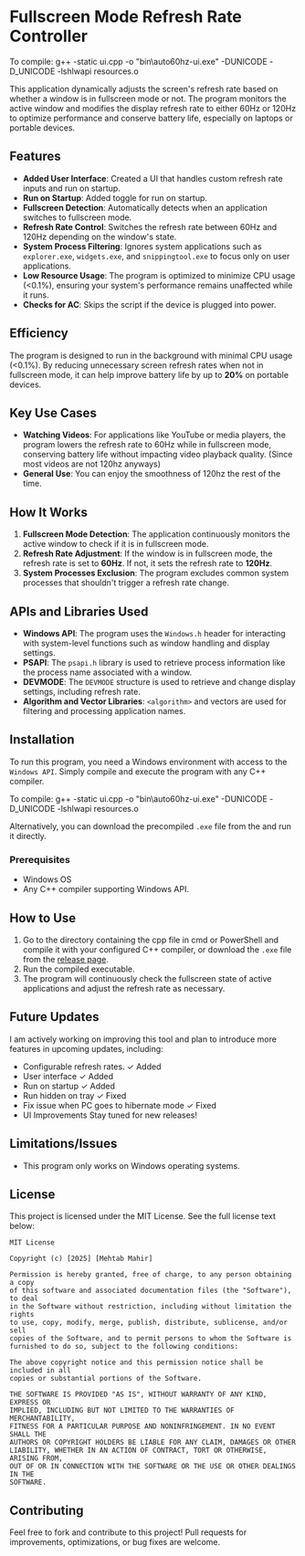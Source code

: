 # Fullscreen Mode Refresh Rate Controller

To compile: g++ -static ui.cpp -o "bin\auto60hz-ui.exe" -DUNICODE -D_UNICODE -lshlwapi resources.o

This application dynamically adjusts the screen's refresh rate based on whether a window is in fullscreen mode or not. The program monitors the active window and modifies the display refresh rate to either 60Hz or 120Hz to optimize performance and conserve battery life, especially on laptops or portable devices.

## Features
- **Added User Interface**: Created a UI that handles custom refresh rate inputs and run on startup.
- **Run on Startup**: Added toggle for run on startup.
- **Fullscreen Detection**: Automatically detects when an application switches to fullscreen mode.
- **Refresh Rate Control**: Switches the refresh rate between 60Hz and 120Hz depending on the window's state.
- **System Process Filtering**: Ignores system applications such as `explorer.exe`, `widgets.exe`, and `snippingtool.exe` to focus only on user applications.
- **Low Resource Usage**: The program is optimized to minimize CPU usage (<0.1%), ensuring your system's performance remains unaffected while it runs.
- **Checks for AC**: Skips the script if the device is plugged into power.

## Efficiency
The program is designed to run in the background with minimal CPU usage (<0.1%). By reducing unnecessary screen refresh rates when not in fullscreen mode, it can help improve battery life by up to **20%** on portable devices.

## Key Use Cases
- **Watching Videos**: For applications like YouTube or media players, the program lowers the refresh rate to 60Hz while in fullscreen mode, conserving battery life without impacting video playback quality. (Since most videos are not 120hz anyways)
- **General Use**: You can enjoy the smoothness of 120hz the rest of the time.
## How It Works
1. **Fullscreen Mode Detection**: The application continuously monitors the active window to check if it is in fullscreen mode.
2. **Refresh Rate Adjustment**: If the window is in fullscreen mode, the refresh rate is set to **60Hz**. If not, it sets the refresh rate to **120Hz**.
3. **System Processes Exclusion**: The program excludes common system processes that shouldn't trigger a refresh rate change.

## APIs and Libraries Used
- **Windows API**: The program uses the `Windows.h` header for interacting with system-level functions such as window handling and display settings.
- **PSAPI**: The `psapi.h` library is used to retrieve process information like the process name associated with a window.
- **DEVMODE**: The `DEVMODE` structure is used to retrieve and change display settings, including refresh rate.
- **Algorithm and Vector Libraries**: `<algorithm>` and vectors are used for filtering and processing application names.

## Installation
To run this program, you need a Windows environment with access to the `Windows API`. Simply compile and execute the program  with any C++ compiler.

To compile: g++ -static ui.cpp -o "bin\auto60hz-ui.exe" -DUNICODE -D_UNICODE -lshlwapi resources.o

Alternatively, you can download the precompiled `.exe` file from the and run it directly.

### Prerequisites
- Windows OS
- Any C++ compiler supporting Windows API.

## How to Use
1. Go to the directory containing the cpp file in cmd or PowerShell and compile it with your configured C++ compiler, or download the `.exe` file from the [release page](#).
2. Run the compiled executable.
3. The program will continuously check the fullscreen state of active applications and adjust the refresh rate as necessary.

## Future Updates
I am actively working on improving this tool and plan to introduce more features in upcoming updates, including:
- Configurable refresh rates. ✓ Added
- User interface ✓ Added
- Run on startup ✓ Added
- Run hidden on tray ✓ Fixed
- Fix issue when PC goes to hibernate mode ✓ Fixed
- UI Improvements
Stay tuned for new releases!

## Limitations/Issues
- This program only works on Windows operating systems.

## License
This project is licensed under the MIT License. See the full license text below:

```
MIT License

Copyright (c) [2025] [Mehtab Mahir]

Permission is hereby granted, free of charge, to any person obtaining a copy
of this software and associated documentation files (the "Software"), to deal
in the Software without restriction, including without limitation the rights
to use, copy, modify, merge, publish, distribute, sublicense, and/or sell
copies of the Software, and to permit persons to whom the Software is
furnished to do so, subject to the following conditions:

The above copyright notice and this permission notice shall be included in all
copies or substantial portions of the Software.

THE SOFTWARE IS PROVIDED "AS IS", WITHOUT WARRANTY OF ANY KIND, EXPRESS OR
IMPLIED, INCLUDING BUT NOT LIMITED TO THE WARRANTIES OF MERCHANTABILITY,
FITNESS FOR A PARTICULAR PURPOSE AND NONINFRINGEMENT. IN NO EVENT SHALL THE
AUTHORS OR COPYRIGHT HOLDERS BE LIABLE FOR ANY CLAIM, DAMAGES OR OTHER
LIABILITY, WHETHER IN AN ACTION OF CONTRACT, TORT OR OTHERWISE, ARISING FROM,
OUT OF OR IN CONNECTION WITH THE SOFTWARE OR THE USE OR OTHER DEALINGS IN THE
SOFTWARE.
```

## Contributing
Feel free to fork and contribute to this project! Pull requests for improvements, optimizations, or bug fixes are welcome.